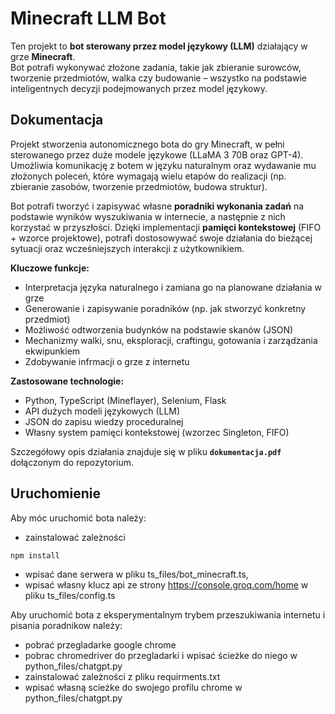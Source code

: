 # Minecraft LLM Bot

Ten projekt to **bot sterowany przez model językowy (LLM)** działający w grze **Minecraft**.  
Bot potrafi wykonywać złożone zadania, takie jak zbieranie surowców, tworzenie przedmiotów, walka czy budowanie – wszystko na podstawie inteligentnych decyzji podejmowanych przez model językowy.

## Dokumentacja
Projekt stworzenia autonomicznego bota do gry Minecraft, w pełni sterowanego przez duże modele językowe (LLaMA 3 70B oraz GPT-4). Umożliwia komunikację z botem w języku naturalnym oraz wydawanie mu złożonych poleceń, które wymagają wielu etapów do realizacji (np. zbieranie zasobów, tworzenie przedmiotów, budowa struktur).  

Bot potrafi tworzyć i zapisywać własne **poradniki wykonania zadań** na podstawie wyników wyszukiwania w internecie, a następnie z nich korzystać w przyszłości. Dzięki implementacji **pamięci kontekstowej** (FIFO + wzorce projektowe), potrafi dostosowywać swoje działania do bieżącej sytuacji oraz wcześniejszych interakcji z użytkownikiem.  

**Kluczowe funkcje:**
- Interpretacja języka naturalnego i zamiana go na planowane działania w grze
- Generowanie i zapisywanie poradników (np. jak stworzyć konkretny przedmiot)
- Możliwość odtworzenia budynków na podstawie skanów (JSON)
- Mechanizmy walki, snu, eksploracji, craftingu, gotowania i zarządzania ekwipunkiem
- Zdobywanie infrmacji o grze z internetu

**Zastosowane technologie:**
- Python, TypeScript (Mineflayer), Selenium, Flask
- API dużych modeli językowych (LLM)
- JSON do zapisu wiedzy proceduralnej
- Własny system pamięci kontekstowej (wzorzec Singleton, FIFO)

Szczegółowy opis działania znajduje się w pliku **`dokumentacja.pdf`** dołączonym do repozytorium.

## Uruchomienie 
Aby móc uruchomić bota należy:
- zainstalować zależności
```bash
npm install
```
- wpisać dane serwera w pliku ts_files/bot_minecraft.ts,
- wpisać własny klucz api ze strony https://console.groq.com/home w pliku ts_files/config.ts

Aby uruchomić bota z eksperymentalnym trybem przeszukiwania internetu i pisania poradnikow należy:
- pobrać przegladarke google chrome
- pobrac chromedriver do przegladarki i wpisać ścieżke do niego w python_files/chatgpt.py
- zainstalować zależności z pliku requirments.txt
- wpisać własną scieżke do swojego profilu chrome w python_files/chatgpt.py
